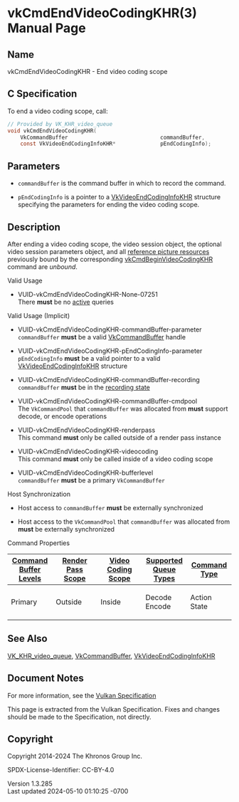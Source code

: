 # vkCmdEndVideoCodingKHR(3) Manual Page

## Name

vkCmdEndVideoCodingKHR - End video coding scope



## <a href="#_c_specification" class="anchor"></a>C Specification

To end a video coding scope, call:

``` c
// Provided by VK_KHR_video_queue
void vkCmdEndVideoCodingKHR(
    VkCommandBuffer                             commandBuffer,
    const VkVideoEndCodingInfoKHR*              pEndCodingInfo);
```

## <a href="#_parameters" class="anchor"></a>Parameters

- `commandBuffer` is the command buffer in which to record the command.

- `pEndCodingInfo` is a pointer to a
  [VkVideoEndCodingInfoKHR](https://registry.khronos.org/vulkan/specs/1.3-extensions/man/html/VkVideoEndCodingInfoKHR.html) structure
  specifying the parameters for ending the video coding scope.

## <a href="#_description" class="anchor"></a>Description

After ending a video coding scope, the video session object, the
optional video session parameters object, and all <a
href="https://registry.khronos.org/vulkan/specs/1.3-extensions/html/vkspec.html#bound-reference-picture-resources"
target="_blank" rel="noopener">reference picture resources</a>
previously bound by the corresponding
[vkCmdBeginVideoCodingKHR](https://registry.khronos.org/vulkan/specs/1.3-extensions/man/html/vkCmdBeginVideoCodingKHR.html) command are
*unbound*.

Valid Usage

- <a href="#VUID-vkCmdEndVideoCodingKHR-None-07251"
  id="VUID-vkCmdEndVideoCodingKHR-None-07251"></a>
  VUID-vkCmdEndVideoCodingKHR-None-07251  
  There **must** be no <a
  href="https://registry.khronos.org/vulkan/specs/1.3-extensions/html/vkspec.html#queries-operation-active"
  target="_blank" rel="noopener">active</a> queries

Valid Usage (Implicit)

- <a href="#VUID-vkCmdEndVideoCodingKHR-commandBuffer-parameter"
  id="VUID-vkCmdEndVideoCodingKHR-commandBuffer-parameter"></a>
  VUID-vkCmdEndVideoCodingKHR-commandBuffer-parameter  
  `commandBuffer` **must** be a valid
  [VkCommandBuffer](https://registry.khronos.org/vulkan/specs/1.3-extensions/man/html/VkCommandBuffer.html) handle

- <a href="#VUID-vkCmdEndVideoCodingKHR-pEndCodingInfo-parameter"
  id="VUID-vkCmdEndVideoCodingKHR-pEndCodingInfo-parameter"></a>
  VUID-vkCmdEndVideoCodingKHR-pEndCodingInfo-parameter  
  `pEndCodingInfo` **must** be a valid pointer to a valid
  [VkVideoEndCodingInfoKHR](https://registry.khronos.org/vulkan/specs/1.3-extensions/man/html/VkVideoEndCodingInfoKHR.html) structure

- <a href="#VUID-vkCmdEndVideoCodingKHR-commandBuffer-recording"
  id="VUID-vkCmdEndVideoCodingKHR-commandBuffer-recording"></a>
  VUID-vkCmdEndVideoCodingKHR-commandBuffer-recording  
  `commandBuffer` **must** be in the [recording
  state](#commandbuffers-lifecycle)

- <a href="#VUID-vkCmdEndVideoCodingKHR-commandBuffer-cmdpool"
  id="VUID-vkCmdEndVideoCodingKHR-commandBuffer-cmdpool"></a>
  VUID-vkCmdEndVideoCodingKHR-commandBuffer-cmdpool  
  The `VkCommandPool` that `commandBuffer` was allocated from **must**
  support decode, or encode operations

- <a href="#VUID-vkCmdEndVideoCodingKHR-renderpass"
  id="VUID-vkCmdEndVideoCodingKHR-renderpass"></a>
  VUID-vkCmdEndVideoCodingKHR-renderpass  
  This command **must** only be called outside of a render pass instance

- <a href="#VUID-vkCmdEndVideoCodingKHR-videocoding"
  id="VUID-vkCmdEndVideoCodingKHR-videocoding"></a>
  VUID-vkCmdEndVideoCodingKHR-videocoding  
  This command **must** only be called inside of a video coding scope

- <a href="#VUID-vkCmdEndVideoCodingKHR-bufferlevel"
  id="VUID-vkCmdEndVideoCodingKHR-bufferlevel"></a>
  VUID-vkCmdEndVideoCodingKHR-bufferlevel  
  `commandBuffer` **must** be a primary `VkCommandBuffer`

Host Synchronization

- Host access to `commandBuffer` **must** be externally synchronized

- Host access to the `VkCommandPool` that `commandBuffer` was allocated
  from **must** be externally synchronized

Command Properties

<table class="tableblock frame-all grid-all stretch">
<colgroup>
<col style="width: 20%" />
<col style="width: 20%" />
<col style="width: 20%" />
<col style="width: 20%" />
<col style="width: 20%" />
</colgroup>
<thead>
<tr class="header">
<th class="tableblock halign-left valign-top"><a
href="#VkCommandBufferLevel">Command Buffer Levels</a></th>
<th class="tableblock halign-left valign-top"><a
href="#vkCmdBeginRenderPass">Render Pass Scope</a></th>
<th class="tableblock halign-left valign-top"><a
href="#vkCmdBeginVideoCodingKHR">Video Coding Scope</a></th>
<th class="tableblock halign-left valign-top"><a
href="#VkQueueFlagBits">Supported Queue Types</a></th>
<th class="tableblock halign-left valign-top"><a
href="#fundamentals-queueoperation-command-types">Command Type</a></th>
</tr>
</thead>
<tbody>
<tr class="odd">
<td class="tableblock halign-left valign-top"><p>Primary</p></td>
<td class="tableblock halign-left valign-top"><p>Outside</p></td>
<td class="tableblock halign-left valign-top"><p>Inside</p></td>
<td class="tableblock halign-left valign-top"><p>Decode<br />
Encode</p></td>
<td class="tableblock halign-left valign-top"><p>Action<br />
State</p></td>
</tr>
</tbody>
</table>

## <a href="#_see_also" class="anchor"></a>See Also

[VK_KHR_video_queue](https://registry.khronos.org/vulkan/specs/1.3-extensions/man/html/VK_KHR_video_queue.html),
[VkCommandBuffer](https://registry.khronos.org/vulkan/specs/1.3-extensions/man/html/VkCommandBuffer.html),
[VkVideoEndCodingInfoKHR](https://registry.khronos.org/vulkan/specs/1.3-extensions/man/html/VkVideoEndCodingInfoKHR.html)

## <a href="#_document_notes" class="anchor"></a>Document Notes

For more information, see the <a
href="https://registry.khronos.org/vulkan/specs/1.3-extensions/html/vkspec.html#vkCmdEndVideoCodingKHR"
target="_blank" rel="noopener">Vulkan Specification</a>

This page is extracted from the Vulkan Specification. Fixes and changes
should be made to the Specification, not directly.

## <a href="#_copyright" class="anchor"></a>Copyright

Copyright 2014-2024 The Khronos Group Inc.

SPDX-License-Identifier: CC-BY-4.0

Version 1.3.285  
Last updated 2024-05-10 01:10:25 -0700
